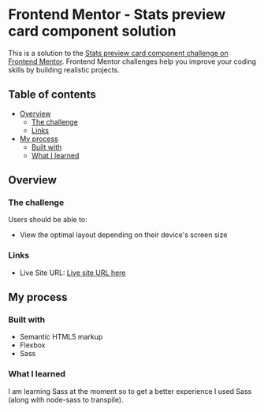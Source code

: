 # Frontend Mentor - Stats preview card component solution

This is a solution to the [Stats preview card component challenge on Frontend Mentor](https://www.frontendmentor.io/challenges/stats-preview-card-component-8JqbgoU62). Frontend Mentor challenges help you improve your coding skills by building realistic projects.

## Table of contents

- [Overview](#overview)
  - [The challenge](#the-challenge)
  - [Links](#links)
- [My process](#my-process)
  - [Built with](#built-with)
  - [What I learned](#what-i-learned)


## Overview

### The challenge

Users should be able to:

- View the optimal layout depending on their device's screen size

### Links

- Live Site URL: [Live site URL here](https://manmohan7.github.io/stats-preview-card/)

## My process

### Built with

- Semantic HTML5 markup
- Flexbox
- Sass

### What I learned

I am learning Sass at the moment so to get a better experience I used Sass (along with node-sass to transpile).
